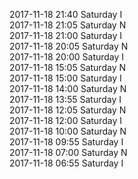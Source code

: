 2017-11-18 21:40 Saturday  I  
2017-11-18 21:05 Saturday  N  
2017-11-18 21:00 Saturday  I  
2017-11-18 20:05 Saturday  N  
2017-11-18 20:00 Saturday  I  
2017-11-18 15:05 Saturday  N  
2017-11-18 15:00 Saturday  I  
2017-11-18 14:00 Saturday  N  
2017-11-18 13:55 Saturday  I  
2017-11-18 12:05 Saturday  N  
2017-11-18 12:00 Saturday  I  
2017-11-18 10:00 Saturday  N  
2017-11-18 09:55 Saturday  I  
2017-11-18 07:00 Saturday  N  
2017-11-18 06:55 Saturday  I  
